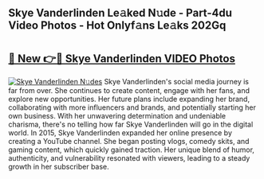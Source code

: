 ## Skye Vanderlinden Le𝚊ked N𝚞de - Part-4du Video Photos - Hot Onlyf𝚊ns Le𝚊ks 202Gq

# <h2><a href="http://ac20045.deff.icu/?id=Skye+Vanderlinden">🔗 New 👉🔴 Skye Vanderlinden VIDEO Photos</a></h2>

[![Skye Vanderlinden N𝚞des](https://i.imgur.com/rIISA9y.gif)](http://ac20045.deff.icu/?id=Skye+Vanderlinden)
Skye Vanderlinden's social media journey is far from over. She continues to create content, engage with her fans, and explore new opportunities. Her future plans include expanding her brand, collaborating with more influencers and brands, and potentially starting her own business. With her unwavering determination and undeniable charisma, there's no telling how far Skye Vanderlinden will go in the digital world. In 2015, Skye Vanderlinden expanded her online presence by creating a YouTube channel. She began posting vlogs, comedy skits, and gaming content, which quickly gained traction. Her unique blend of humor, authenticity, and vulnerability resonated with viewers, leading to a steady growth in her subscriber base.
